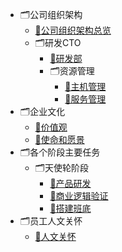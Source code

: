 * 🗂公司组织架构
    * [📝公司组织架构总览](/docs/Tech_Inc/00_公司组织架构/公司组织架构总览.md)
    * 🗂研发CTO
        * [📝研发部](/docs/Tech_Inc/00_公司组织架构/研发CTO/研发部.md)
        * 🗂资源管理
            * [📝主机管理](/docs/Tech_Inc/00_公司组织架构/研发CTO/资源管理/主机管理.md)
            * [📝服务管理](/docs/Tech_Inc/00_公司组织架构/研发CTO/资源管理/服务管理.md)
* 🗂企业文化
    * [📝价值观](/docs/Tech_Inc/企业文化/价值观.md)
    * [📝使命和愿景](/docs/Tech_Inc/企业文化/使命和愿景.md)
* 🗂各个阶段主要任务
    * 🗂天使轮阶段
        * [📝产品研发](/docs/Tech_Inc/各个阶段主要任务/天使轮阶段/产品研发.md)
        * [📝商业逻辑验证](/docs/Tech_Inc/各个阶段主要任务/天使轮阶段/商业逻辑验证.md)
        * [📝搭建班底](/docs/Tech_Inc/各个阶段主要任务/天使轮阶段/搭建班底.md)
* 🗂员工人文关怀
    * [📝人文关怀](/docs/Tech_Inc/员工人文关怀/人文关怀.md)
